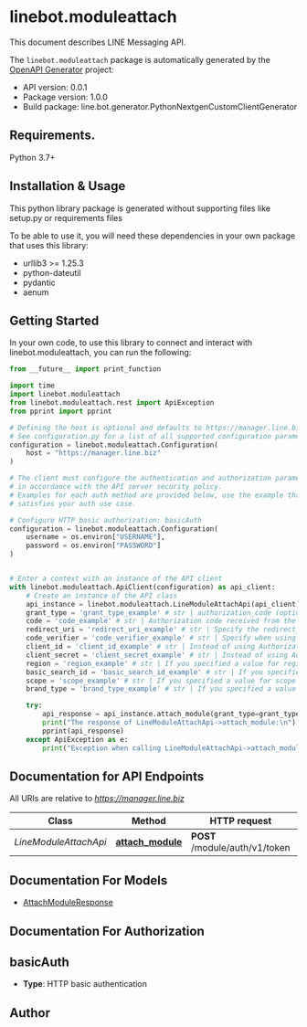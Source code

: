 # linebot.moduleattach
This document describes LINE Messaging API.

The `linebot.moduleattach` package is automatically generated by the [OpenAPI Generator](https://openapi-generator.tech) project:

- API version: 0.0.1
- Package version: 1.0.0
- Build package: line.bot.generator.PythonNextgenCustomClientGenerator

## Requirements.

Python 3.7+

## Installation & Usage

This python library package is generated without supporting files like setup.py or requirements files

To be able to use it, you will need these dependencies in your own package that uses this library:

* urllib3 >= 1.25.3
* python-dateutil
* pydantic
* aenum

## Getting Started

In your own code, to use this library to connect and interact with linebot.moduleattach,
you can run the following:

```python
from __future__ import print_function

import time
import linebot.moduleattach
from linebot.moduleattach.rest import ApiException
from pprint import pprint

# Defining the host is optional and defaults to https://manager.line.biz
# See configuration.py for a list of all supported configuration parameters.
configuration = linebot.moduleattach.Configuration(
    host = "https://manager.line.biz"
)

# The client must configure the authentication and authorization parameters
# in accordance with the API server security policy.
# Examples for each auth method are provided below, use the example that
# satisfies your auth use case.

# Configure HTTP basic authorization: basicAuth
configuration = linebot.moduleattach.Configuration(
    username = os.environ["USERNAME"],
    password = os.environ["PASSWORD"]
)


# Enter a context with an instance of the API client
with linebot.moduleattach.ApiClient(configuration) as api_client:
    # Create an instance of the API class
    api_instance = linebot.moduleattach.LineModuleAttachApi(api_client)
    grant_type = 'grant_type_example' # str | authorization_code (optional)
    code = 'code_example' # str | Authorization code received from the LINE Platform. (optional)
    redirect_uri = 'redirect_uri_example' # str | Specify the redirect_uri specified in the URL for authentication and authorization. (optional)
    code_verifier = 'code_verifier_example' # str | Specify when using PKCE (Proof Key for Code Exchange) defined in the OAuth 2.0 extension specification as a countermeasure against authorization code interception attacks. (optional)
    client_id = 'client_id_example' # str | Instead of using Authorization header, you can use this parameter to specify the channel ID of the module channel. You can find the channel ID of the module channel in the LINE Developers Console.  (optional)
    client_secret = 'client_secret_example' # str | Instead of using Authorization header, you can use this parameter to specify the channel secret of the module channel. You can find the channel secret of the module channel in the LINE Developers Console.  (optional)
    region = 'region_example' # str | If you specified a value for region in the URL for authentication and authorization, specify the same value.  (optional)
    basic_search_id = 'basic_search_id_example' # str | If you specified a value for basic_search_id in the URL for authentication and authorization, specify the same value. (optional)
    scope = 'scope_example' # str | If you specified a value for scope in the URL for authentication and authorization, specify the same value. (optional)
    brand_type = 'brand_type_example' # str | If you specified a value for brand_type in the URL for authentication and authorization, specify the same value. (optional)

    try:
        api_response = api_instance.attach_module(grant_type=grant_type, code=code, redirect_uri=redirect_uri, code_verifier=code_verifier, client_id=client_id, client_secret=client_secret, region=region, basic_search_id=basic_search_id, scope=scope, brand_type=brand_type)
        print("The response of LineModuleAttachApi->attach_module:\n")
        pprint(api_response)
    except ApiException as e:
        print("Exception when calling LineModuleAttachApi->attach_module: %s\n" % e)

```

## Documentation for API Endpoints

All URIs are relative to *https://manager.line.biz*

Class | Method | HTTP request | Description
------------ | ------------- | ------------- | -------------
*LineModuleAttachApi* | [**attach_module**](linebot/moduleattach/docs/LineModuleAttachApi.md#attach_module) | **POST** /module/auth/v1/token | 


## Documentation For Models

 - [AttachModuleResponse](linebot/moduleattach/docs/AttachModuleResponse.md)


## Documentation For Authorization


## basicAuth

- **Type**: HTTP basic authentication


## Author




